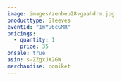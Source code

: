 ```yaml
---
image: images/zenbeu28vgaahdrm.jpg
producttype: Sleeves
eventId: "1mYu6cGMR"
pricings:
  - quantity: 1
    price: 35
onsale: true
asin: s-ZZgxJX2GW
merchandise: comiket
---
```

